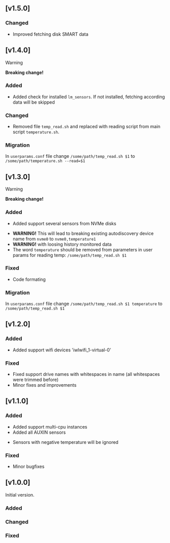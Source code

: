 ## [v1.5.0]

### Changed
- Improved fetching disk SMART data


## [v1.4.0]

> [!WARNING]  
> **Breaking change!**

### Added
+ Added check for installed `lm_sensors`. If not installed, fetching according data will be skipped

### Changed
- Removed file `temp_read.sh` and replaced with reading script from main script `temperature.sh`.

### Migration
In `userparams.conf` file change `/some/path/temp_read.sh $1` to `/some/path/temperature.sh --read=$1`


## [v1.3.0]

> [!WARNING]  
> **Breaking change!**

### Added
+ Added support several sensors from NVMe disks
* **WARNING!** This will lead to breaking existing autodiscovery device name from `nvme0` to `nvme0,temperature1`
* **WARNING!** with loosing history monitored data
* The word `temperature` should be removed from parameters in user params for reading temp: `/some/path/temp_read.sh $1`

### Fixed
* Code formating

### Migration
In `userparams.conf` file change `/some/path/temp_read.sh $1 temperature` to `/some/path/temp_read.sh $1`


## [v1.2.0]

### Added
+ Added support wifi devices 'iwlwifi_1-virtual-0'
### Fixed
* Fixed support drive names with whitespaces in name (all whitespaces were trimmed before)
* Minor fixes and improvements


## [v1.1.0]

### Added
+ Added support multi-cpu instances
+ Added all AUXIN sensors
* Sensors with negative temperature will be ignored

### Fixed
*  Minor bugfixes


## [v1.0.0]
  
Initial version.

### Added
 
### Changed

### Fixed
